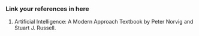 ### Link your references in here

1. Artificial Intelligence: A Modern Approach Textbook by Peter Norvig and Stuart J. Russell.
